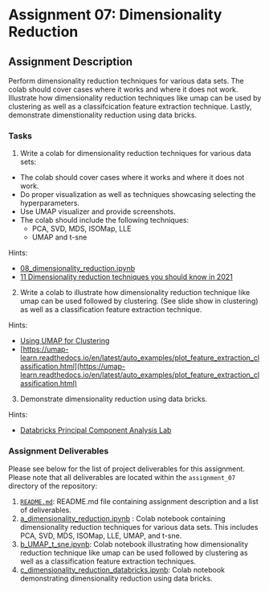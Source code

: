 # Assignment 07: Dimensionality Reduction

## Assignment Description

Perform dimensionality reduction techniques for various data sets. The colab should cover cases where it works and where it does not work. Illustrate how dimensionality reduction techniques like umap can be used by clustering as well as a classifcication feature extraction technique. Lastly, demonstrate dimenstionality reduction using data bricks.

### Tasks

1. Write a colab for dimensionality reduction techniques for various data sets:

- The colab should cover cases where it works and where it does not work.
- Do proper visualization as well as techniques showcasing selecting the hyperparameters.
- Use UMAP visualizer and provide screenshots.
- The colab should include the following techniques:
  - PCA, SVD, MDS, ISOMap, LLE
  - UMAP and t-sne

Hints:

- [08_dimensionality_reduction.ipynb](https://github.com/ageron/handson-ml3/blob/main/08_dimensionality_reduction.ipynb)
- [11 Dimensionality reduction techniques you should know in 2021](https://towardsdatascience.com/11-dimensionality-reduction-techniques-you-should-know-in-2021-dcb9500d388b)

2. Write a colab to illustrate how dimensionality reduction technique like umap can be used followed by clustering. (See slide show in clustering) as well as a classification feature extraction technique.

Hints:

- [Using UMAP for Clustering](https://umap-learn.readthedocs.io/en/latest/clustering.html)
- [https://umap-learn.readthedocs.io/en/latest/auto_examples/plot_feature_extraction_classification.html](https://umap-learn.readthedocs.io/en/latest/auto_examples/plot_feature_extraction_classification.html)

3. Demonstrate dimensionality reduction using data bricks.

Hints:

- [Databricks Principal Component Analysis Lab](https://databricks-prod-cloudfront.cloud.databricks.com/public/4027ec902e239c93eaaa8714f173bcfc/4574377819293972/3981813153837121/3186223000943570/latest.html)

### Assignment Deliverables

Please see below for the list of project deliverables for this assignment. Please note that all deliverables are located within the `assignment_07` directory of the repository:

1. [`README.md`](https://github.com/schumbar/SJSU_CMPE255/blob/main/assignment_07/README.md): README.md file containing assignment description and a list of deliverables.
2. [a_dimensionality_reduction.ipynb](https://github.com/schumbar/SJSU_CMPE255/blob/main/assignment_07/a_dimensionality_reduction.ipynb) : Colab notebook containing dimensionality reduction techniques for various data sets. This includes PCA, SVD, MDS, ISOMap, LLE, UMAP, and t-sne.
3. [b_UMAP_t_sne.ipynb](https://github.com/schumbar/SJSU_CMPE255/blob/main/assignment_07/b_UMAP_t_sne.ipynb): Colab notebook illustrating how dimensionality reduction technique like umap can be used followed by clustering as well as a classification feature extraction techniques.
4. [c_dimensionality_reduction_databricks.ipynb](https://github.com/schumbar/SJSU_CMPE255/blob/main/assignment_07/c_dimensionality_reduction_databricks.ipynb): Colab notebook demonstrating dimensionality reduction using data bricks.
